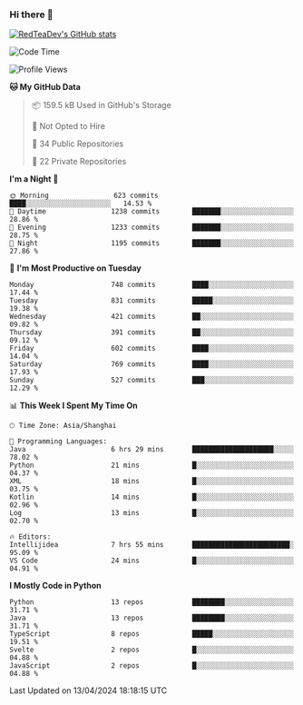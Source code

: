 ### Hi there 👋

<!--
**RedTeaDev/RedTeaDev** is a ✨ _special_ ✨ repository because its `README.md` (this file) appears on your GitHub profile.

Here are some ideas to get you started:

- 🔭 I’m currently working on ...
- 🌱 I’m currently learning ...
- 👯 I’m looking to collaborate on ...
- 🤔 I’m looking for help with ...
- 💬 Ask me about ...
- 📫 How to reach me: ...
- 😄 Pronouns: ...
- ⚡ Fun fact: ...
-->

<!--
[![wakatime](https://wakatime.com/badge/user/6b101ed0-04c0-4490-9283-eb61f2efff96.svg)](https://wakatime.com/@6b101ed0-04c0-4490-9283-eb61f2efff96)
!-->

[![RedTeaDev's GitHub stats](https://github-readme-stats.vercel.app/api?username=RedTeaDev)](https://github.com/anuraghazra/github-readme-stats)
<!--
[![willianrod's wakatime stats](https://github-readme-stats.vercel.app/api/wakatime?username=RedTeaDev)](https://github.com/anuraghazra/github-readme-stats)
!-->
<!--START_SECTION:waka-->
![Code Time](http://img.shields.io/badge/Code%20Time-2%2C144%20hrs%2045%20mins-blue)

![Profile Views](http://img.shields.io/badge/Profile%20Views-3-blue)

**🐱 My GitHub Data** 

> 📦 159.5 kB Used in GitHub's Storage 
 > 
> 🚫 Not Opted to Hire
 > 
> 📜 34 Public Repositories 
 > 
> 🔑 22 Private Repositories 
 > 
**I'm a Night 🦉** 

```text
🌞 Morning                623 commits         ████░░░░░░░░░░░░░░░░░░░░░   14.53 % 
🌆 Daytime                1238 commits        ███████░░░░░░░░░░░░░░░░░░   28.86 % 
🌃 Evening                1233 commits        ███████░░░░░░░░░░░░░░░░░░   28.75 % 
🌙 Night                  1195 commits        ███████░░░░░░░░░░░░░░░░░░   27.86 % 
```
📅 **I'm Most Productive on Tuesday** 

```text
Monday                   748 commits         ████░░░░░░░░░░░░░░░░░░░░░   17.44 % 
Tuesday                  831 commits         █████░░░░░░░░░░░░░░░░░░░░   19.38 % 
Wednesday                421 commits         ██░░░░░░░░░░░░░░░░░░░░░░░   09.82 % 
Thursday                 391 commits         ██░░░░░░░░░░░░░░░░░░░░░░░   09.12 % 
Friday                   602 commits         ████░░░░░░░░░░░░░░░░░░░░░   14.04 % 
Saturday                 769 commits         ████░░░░░░░░░░░░░░░░░░░░░   17.93 % 
Sunday                   527 commits         ███░░░░░░░░░░░░░░░░░░░░░░   12.29 % 
```


📊 **This Week I Spent My Time On** 

```text
🕑︎ Time Zone: Asia/Shanghai

💬 Programming Languages: 
Java                     6 hrs 29 mins       ████████████████████░░░░░   78.02 % 
Python                   21 mins             █░░░░░░░░░░░░░░░░░░░░░░░░   04.37 % 
XML                      18 mins             █░░░░░░░░░░░░░░░░░░░░░░░░   03.75 % 
Kotlin                   14 mins             █░░░░░░░░░░░░░░░░░░░░░░░░   02.96 % 
Log                      13 mins             █░░░░░░░░░░░░░░░░░░░░░░░░   02.70 % 

🔥 Editors: 
Intellijidea             7 hrs 55 mins       ████████████████████████░   95.09 % 
VS Code                  24 mins             █░░░░░░░░░░░░░░░░░░░░░░░░   04.91 % 
```

**I Mostly Code in Python** 

```text
Python                   13 repos            ████████░░░░░░░░░░░░░░░░░   31.71 % 
Java                     13 repos            ████████░░░░░░░░░░░░░░░░░   31.71 % 
TypeScript               8 repos             █████░░░░░░░░░░░░░░░░░░░░   19.51 % 
Svelte                   2 repos             █░░░░░░░░░░░░░░░░░░░░░░░░   04.88 % 
JavaScript               2 repos             █░░░░░░░░░░░░░░░░░░░░░░░░   04.88 % 
```




 Last Updated on 13/04/2024 18:18:15 UTC
<!--END_SECTION:waka-->



